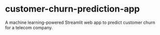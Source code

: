 # customer-churn-prediction-app
A machine learning-powered Streamlit web app to predict customer churn for a telecom company.
